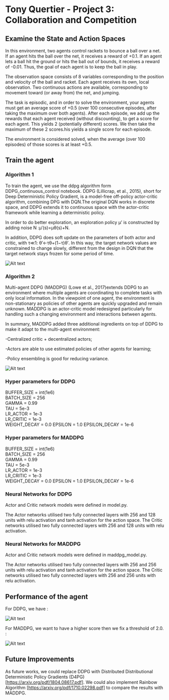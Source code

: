 
# Tony Quertier - Project 3: Collaboration and Competition


## Examine the State and Action Spaces

In this environment, two agents control rackets to bounce a ball over a net. If an agent hits the ball over the net, it receives a reward of +0.1. If an agent lets a ball hit the ground or hits the ball out of bounds, it receives a reward of -0.01. Thus, the goal of each agent is to keep the ball in play.

The observation space consists of 8 variables corresponding to the position and velocity of the ball and racket. Each agent receives its own, local observation. Two continuous actions are available, corresponding to movement toward (or away from) the net, and jumping.

The task is episodic, and in order to solve the environment, your agents must get an average score of +0.5 (over 100 consecutive episodes, after taking the maximum over both agents). After each episode, we add up the rewards that each agent received (without discounting), to get a score for each agent. This yields 2 (potentially different) scores. We then take the maximum of these 2 scores.his yields a single score for each episode.

The environment is considered solved, when the average (over 100 episodes) of those scores is at least +0.5.


##  Train the agent


### Algorithm 1

To train the agent, we use the ddpg algorithm form DDPG_continuous_control notebook. 
DDPG (Lillicrap, et al., 2015), short for Deep Deterministic Policy Gradient, is a model-free off-policy actor-critic algorithm, combining DPG with DQN.The original DQN works in discrete space, and DDPG extends it to continuous space with the actor-critic framework while learning a deterministic policy.

In order to do better exploration, an exploration policy μ’ is constructed by adding noise N :μ′(s)=μθ(s)+N.

In addition, DDPG does soft update on the parameters of both actor and critic, with τ≪1: θ′←τθ+(1−τ)θ′. In this way, the target network values are constrained to change slowly, different from the design in DQN that the target network stays frozen for some period of time.


![Alt text](https://github.com/Quertier/p3_collab-compet/blob/master/ddpg_algo.jpg)


### Algorithm 2

Multi-agent DDPG (MADDPG) (Lowe et al., 2017)extends DDPG to an environment where multiple agents are coordinating to complete tasks with only local information. In the viewpoint of one agent, the environment is non-stationary as policies of other agents are quickly upgraded and remain unknown. MADDPG is an actor-critic model redesigned particularly for handling such a changing environment and interactions between agents.

In summary, MADDPG added three additional ingredients on top of DDPG to make it adapt to the multi-agent environment:

   -Centralized critic + decentralized actors;
   
   -Actors are able to use estimated policies of other agents for learning;
   
   -Policy ensembling is good for reducing variance.


![Alt text](https://github.com/Quertier/p3_collab-compet/blob/master/maddpg_algo.jpg)

### Hyper parameters for DDPG

BUFFER_SIZE = int(1e6)  
BATCH_SIZE = 256        
GAMMA = 0.99            
TAU = 5e-3              
LR_ACTOR = 1e-3         
LR_CRITIC = 1e-3        
WEIGHT_DECAY = 0.0
EPSILON = 1.0 
EPSILON_DECAY = 1e-6

### Hyper parameters for MADDPG

BUFFER_SIZE = int(1e6)  
BATCH_SIZE = 256        
GAMMA = 0.99           
TAU = 5e-3              
LR_ACTOR = 1e-3         
LR_CRITIC = 1e-3        
WEIGHT_DECAY = 0.0 
EPSILON = 1.0 
EPSILON_DECAY = 1e-6

### Neural Networks for DDPG

Actor and Critic network models were defined in model.py.

The Actor networks utilised two fully connected layers with 256 and 128 units with relu activation and tanh activation for the action space. 
The Critic networks utilised two fully connected layers with 256 and 128 units with relu activation. 

### Neural Networks for MADDPG

Actor and Critic network models were defined in maddpg_model.py.

The Actor networks utilised two fully connected layers with 256 and 256 units with relu activation and tanh activation for the action space. 
The Critic networks utilised two fully connected layers with 256 and 256 units with relu activation. 



## Performance of the agent

For DDPG, we have :

![Alt text](https://github.com/Quertier/p3_collab-compet/blob/master/p3_score.PNG)

For MADDPG, we want to have a higher score then we fix a threshold of 2.0. :

![Alt text](https://github.com/Quertier/p2_continuous-control/blob/master/p3_maddpg.PNG)


## Future Improvements

As future works, we could replace DDPG with Distributed Distributional Deterministic Policy Gradients (D4PG) [https://arxiv.org/pdf/1804.08617.pdf]. We could also implement Rainbow Algorithm [https://arxiv.org/pdf/1710.02298.pdf] to compare the results with MADDPG.



